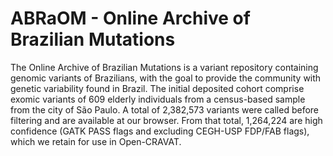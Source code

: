 # ABRaOM - Online Archive of Brazilian Mutations

The Online Archive of Brazilian Mutations is a variant repository containing genomic variants of Brazilians, with the goal to provide the community with genetic variability found in Brazil. The initial deposited cohort comprise exomic variants of 609 elderly individuals from a census-based sample from the city of São Paulo. A total of 2,382,573 variants were called before filtering and are available at our browser. From that total, 1,264,224 are high confidence (GATK PASS flags and excluding CEGH-USP FDP/FAB flags), which we retain for use in Open-CRAVAT.

